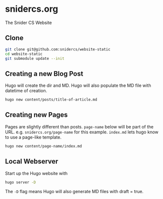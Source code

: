 # snidercs.org
The Snider CS Website

## Clone
```bash
git clone git@github.com:snidercs/website-static
cd website-static
git submodule update --init
```

## Creating a new Blog Post
Hugo will create the dir and MD. Hugo will also populate the MD file with datetime of creation.
```bash
hugo new content/posts/title-of-article.md
```
## Creating new Pages
Pages are slightly different than posts. `page-name` below will be part of the URL. e.g. `snidercs.org/page-name` for this example. `index.md` lets hugo know to use a page-like template.
```bash
hugo new content/page-name/index.md
```

## Local Webserver
Start up the Hugo website with
```bash
hugo server -D
```
The `-D` flag means Hugo will also generate MD files with draft = true.
